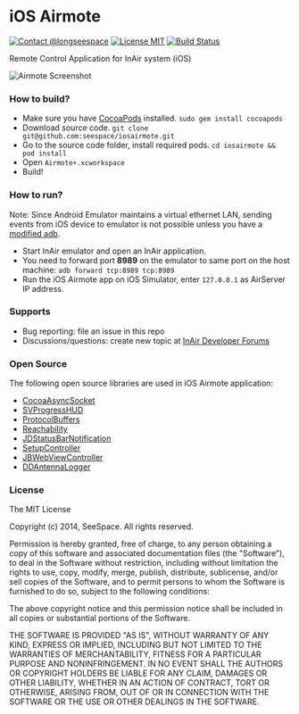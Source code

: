 # iOS Airmote #

[![Contact @longseespace](https://img.shields.io/badge/contact-%40longseespace-blue.svg)](https://twitter.com/longseespace)
[![License MIT](https://img.shields.io/apm/l/vim-mode.svg)](#license)
[![Build Status](https://travis-ci.org/seespace/iosairmote.svg?branch=develop)](https://travis-ci.org/seespace/iosairmote)

Remote Control Application for InAir system (iOS)

![Airmote Screenshot](https://dl.dropboxusercontent.com/u/55864637/imgs/airmote.png)

### How to build? ###

* Make sure you have [CocoaPods](http://cocoapods.org) installed. `sudo gem install cocoapods`
* Download source code. `git clone git@github.com:seespace/iosairmote.git`
* Go to the source code folder, install required pods. `cd iosairmote && pod install`
* Open `Airmote+.xcworkspace`
* Build!

### How to run? ###

Note: Since Android Emulator maintains a virtual ethernet LAN, sending events from iOS device to emulator is not possible unless you have a [modified adb](http://rxwen.blogspot.com/2009/11/adb-for-remote-connections.html).

* Start InAir emulator and open an InAir application.
* You need to forward port **8989** on the emulator to same port on the host machine: `adb forward tcp:8989 tcp:8989`
* Run the iOS Airmote app on iOS Simulator, enter `127.0.0.1` as AirServer IP address.

### Supports ###

* Bug reporting: file an issue in this repo
* Discussions/questions: create new topic at [InAir Developer Forums](http://developer.inair.tv/category/13/remote-control-applications-forum)

### Open Source ###

The following open source libraries are used in iOS Airmote application:

* [CocoaAsyncSocket](https://github.com/robbiehanson/CocoaAsyncSocket)
* [SVProgressHUD](https://github.com/TransitApp/SVProgressHUD)
* [ProtocolBuffers](https://github.com/alexeyxo/protobuf-objc)
* [Reachability](https://github.com/tonymillion/Reachability)
* [JDStatusBarNotification](https://github.com/jaydee3/JDStatusBarNotification)
* [SetupController](https://github.com/miximka/SetupController)
* [JBWebViewController](https://github.com/boserup/JBWebViewController)
* [DDAntennaLogger](https://github.com/mokagio/DDAntennaLogger)

### License ###

The MIT License

Copyright (c) 2014, SeeSpace. All rights reserved.

Permission is hereby granted, free of charge, to any person obtaining a copy
of this software and associated documentation files (the "Software"), to deal
in the Software without restriction, including without limitation the rights
to use, copy, modify, merge, publish, distribute, sublicense, and/or sell
copies of the Software, and to permit persons to whom the Software is
furnished to do so, subject to the following conditions:

The above copyright notice and this permission notice shall be included in
all copies or substantial portions of the Software.

THE SOFTWARE IS PROVIDED "AS IS", WITHOUT WARRANTY OF ANY KIND, EXPRESS OR
IMPLIED, INCLUDING BUT NOT LIMITED TO THE WARRANTIES OF MERCHANTABILITY,
FITNESS FOR A PARTICULAR PURPOSE AND NONINFRINGEMENT. IN NO EVENT SHALL THE
AUTHORS OR COPYRIGHT HOLDERS BE LIABLE FOR ANY CLAIM, DAMAGES OR OTHER
LIABILITY, WHETHER IN AN ACTION OF CONTRACT, TORT OR OTHERWISE, ARISING FROM,
OUT OF OR IN CONNECTION WITH THE SOFTWARE OR THE USE OR OTHER DEALINGS IN
THE SOFTWARE.
